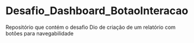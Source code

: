 # Desafio_Dashboard_BotaoInteracao
Repositório que contém o desafio Dio de criação de um relatório com botões para navegabilidade
